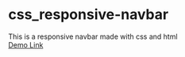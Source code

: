 # css_responsive-navbar
This is a responsive navbar made with css and html</br>
[Demo Link](https://navbar-nodropdown.netlify.app/)

